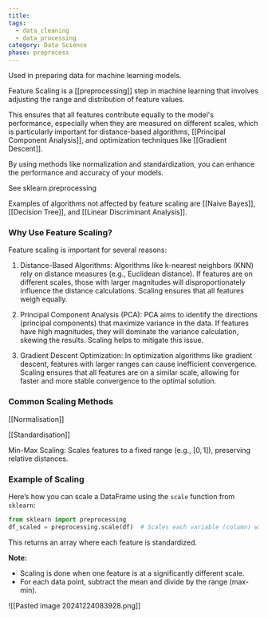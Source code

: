 ```yaml
---
title: 
tags:
  - data_cleaning
  - data_processing
category: Data Science
phase: preprocess
---
```

Used in preparing data for machine learning models. 

Feature Scaling is a [[preprocessing]] step in machine learning that involves adjusting the range and distribution of feature values. 

This ensures that all features contribute equally to the model's performance, especially when they are measured on different scales, which is particularly important for distance-based algorithms, [[Principal Component Analysis]], and optimization techniques like [[Gradient Descent]]. 

By using methods like normalization and standardization, you can enhance the performance and accuracy of your models.

See sklearn.preprocessing

Examples of algorithms not affected by feature scaling are [[Naive Bayes]], [[Decision Tree]], and [[Linear Discriminant Analysis]].
### Why Use Feature Scaling?
Feature scaling is important for several reasons:

1. Distance-Based Algorithms: Algorithms like k-nearest neighbors (KNN) rely on distance measures (e.g., Euclidean distance). If features are on different scales, those with larger magnitudes will disproportionately influence the distance calculations. Scaling ensures that all features weigh equally.

2. Principal Component Analysis (PCA): PCA aims to identify the directions (principal components) that maximize variance in the data. If features have high magnitudes, they will dominate the variance calculation, skewing the results. Scaling helps to mitigate this issue.

3. Gradient Descent Optimization: In optimization algorithms like gradient descent, features with larger ranges can cause inefficient convergence. Scaling ensures that all features are on a similar scale, allowing for faster and more stable convergence to the optimal solution.

### Common Scaling Methods
[[Normalisation]]

[[Standardisation]]

Min-Max Scaling:  Scales features to a fixed range (e.g., $[0, 1]$), preserving relative distances.
### Example of Scaling
Here’s how you can scale a DataFrame using the `scale` function from `sklearn`:

```python
from sklearn import preprocessing
df_scaled = preprocessing.scale(df)  # Scales each variable (column) with respect to itself
```

This returns an array where each feature is standardized.

**Note:**

- Scaling is done when one feature is at a significantly different scale.
- For each data point, subtract the mean and divide by the range (max-min).

![[Pasted image 20241224083928.png]]